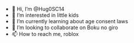 - 👋 Hi, I’m @Hug0SC14
- 👀 I’m interested in little kids
- 🌱 I’m currently learning about age consent laws
- 💞️ I’m looking to collaborate on Boku no giro
- 📫 How to reach me, roblox
